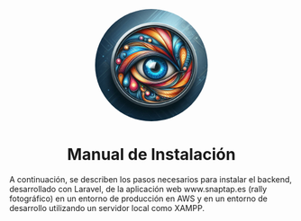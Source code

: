 <p align="center">
  <img src="Logo.png" alt="Foto Rally" width="200" style="border-radius: 100px;">
</p>
<h1 align="center">Manual de Instalación</h1>
A continuación, se describen los pasos necesarios para instalar el backend, desarrollado con Laravel, de la aplicación web www.snaptap.es (rally fotográfico) en un entorno de producción en AWS y en un entorno de desarrollo utilizando un servidor local como XAMPP.
